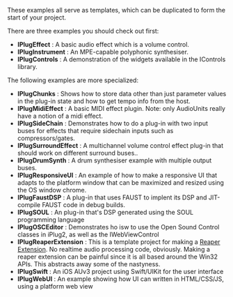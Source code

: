These examples all serve as templates, which can be duplicated to form the start of your project.

There are three examples you should check out first:

* **IPlugEffect** : A basic audio effect which is a volume control.
* **IPlugInstrument** : An MPE-capable polyphonic synthesiser.
* **IPlugControls** : A demonstration of the widgets available in the IControls library.

The following examples are more specialized:

* **IPlugChunks** : Shows how to store data other than just parameter values in the plug-in state and how to get tempo info from the host.
* **IPlugMidiEffect** : A basic MIDI effect plugin. Note: only AudioUnits really have a notion of a midi effect.
* **IPlugSideChain** : Demonstrates how to do a plug-in with two input buses for effects that require sidechain inputs such as compressors/gates.
* **IPlugSurroundEffect** : A  multichannel volume control effect plug-in that should work on different surround buses..
* **IPlugDrumSynth** : A drum synthesiser example with multiple output buses.
* **IPlugResponsiveUI** : An example of how to make a responsive UI that adapts to the platform window that can be maximized and resized using the OS window chrome. 
* **IPlugFaustDSP** : A plug-in that uses FAUST to implent its DSP and JIT-compile FAUST code in debug builds.
* **IPlugSOUL** : An plug-in that's DSP generated using the SOUL programming language
* **IPlugOSCEditor** : Demonstrates ho isw to use the Open Sound Control classes in iPlug2, as well as the IWebViewControl
* **IPlugReaperExtension** : This is a template project for making a [Reaper Extension](http://reaper.fm/sdk/plugin/plugin.php). No realtime audio processing code, obviously. Making a reaper extension can be painful since it is all based around the Win32 APIs. This abstracts away some of the nastyness.
* **IPlugSwift** : An iOS AUv3 project using Swift/UIKit for the user interface 
* **IPlugWebUI** : An example showing how UI can written in HTML/CSS/JS, using a platform web view
